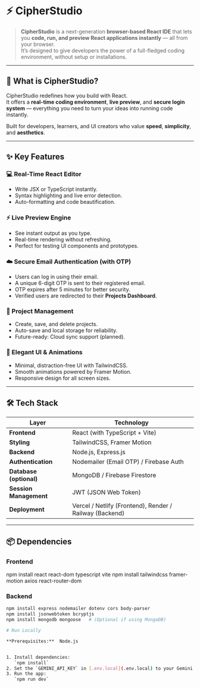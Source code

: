 # ⚡ CipherStudio

> **CipherStudio** is a next-generation **browser-based React IDE** that lets you **code, run, and preview React applications instantly** — all from your browser.  
It’s designed to give developers the power of a full-fledged coding environment, without setup or installations.

---

## 🧠 What is CipherStudio?

CipherStudio redefines how you build with React.  
It offers a **real-time coding environment**, **live preview**, and **secure login system** — everything you need to turn your ideas into running code instantly.

Built for developers, learners, and UI creators who value **speed**, **simplicity**, and **aesthetics**.

---

## ✨ Key Features

### 💻 Real-Time React Editor
- Write JSX or TypeScript instantly.
- Syntax highlighting and live error detection.
- Auto-formatting and code beautification.

### ⚡ Live Preview Engine
- See instant output as you type.
- Real-time rendering without refreshing.
- Perfect for testing UI components and prototypes.

### ☁️ Secure Email Authentication (with OTP)
- Users can log in using their email.
- A unique 6-digit OTP is sent to their registered email.
- OTP expires after 5 minutes for better security.
- Verified users are redirected to their **Projects Dashboard**.

### 🧩 Project Management
- Create, save, and delete projects.
- Auto-save and local storage for reliability.
- Future-ready: Cloud sync support (planned).

### 🎨 Elegant UI & Animations
- Minimal, distraction-free UI with TailwindCSS.
- Smooth animations powered by Framer Motion.
- Responsive design for all screen sizes.

---

## 🛠️ Tech Stack

| Layer | Technology |
|-------|-------------|
| **Frontend** | React (with TypeScript + Vite) |
| **Styling** | TailwindCSS, Framer Motion |
| **Backend** | Node.js, Express.js |
| **Authentication** | Nodemailer (Email OTP) / Firebase Auth |
| **Database (optional)** | MongoDB / Firebase Firestore |
| **Session Management** | JWT (JSON Web Token) |
| **Deployment** | Vercel / Netlify (Frontend), Render / Railway (Backend) |

---

## 📦 Dependencies

### Frontend

npm install react react-dom typescript vite
npm install tailwindcss framer-motion axios react-router-dom

### Backend
```bash
npm install express nodemailer dotenv cors body-parser
npm install jsonwebtoken bcryptjs
npm install mongodb mongoose   # (Optional if using MongoDB)

# Run Locally

**Prerequisites:**  Node.js


1. Install dependencies:
   `npm install`
2. Set the `GEMINI_API_KEY` in [.env.local](.env.local) to your Gemini API key
3. Run the app:
   `npm run dev`
